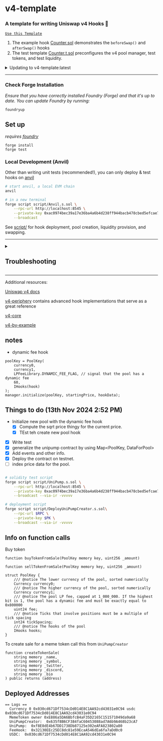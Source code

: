 # v4-template

### **A template for writing Uniswap v4 Hooks 🦄**

[`Use this Template`](https://github.com/uniswapfoundation/v4-template/generate)

1. The example hook [Counter.sol](src/Counter.sol) demonstrates the `beforeSwap()` and `afterSwap()` hooks
2. The test template [Counter.t.sol](test/Counter.t.sol) preconfigures the v4 pool manager, test tokens, and test liquidity.

<details>
<summary>Updating to v4-template:latest</summary>

This template is actively maintained -- you can update the v4 dependencies, scripts, and helpers:

```bash
git remote add template https://github.com/uniswapfoundation/v4-template
git fetch template
git merge template/main <BRANCH> --allow-unrelated-histories
```

</details>

---

### Check Forge Installation

_Ensure that you have correctly installed Foundry (Forge) and that it's up to date. You can update Foundry by running:_

```
foundryup
```

## Set up

_requires [foundry](https://book.getfoundry.sh)_

```
forge install
forge test
```

### Local Development (Anvil)

Other than writing unit tests (recommended!), you can only deploy & test hooks on [anvil](https://book.getfoundry.sh/anvil/)

```bash
# start anvil, a local EVM chain
anvil

# in a new terminal
forge script script/Anvil.s.sol \
    --rpc-url http://localhost:8545 \
    --private-key 0xac0974bec39a17e36ba4a6b4d238ff944bacb478cbed5efcae784d7bf4f2ff80 \
    --broadcast
```

See [script/](script/) for hook deployment, pool creation, liquidity provision, and swapping.

---

<details>
<summary><h2>Troubleshooting</h2></summary>

### _Permission Denied_

When installing dependencies with `forge install`, Github may throw a `Permission Denied` error

Typically caused by missing Github SSH keys, and can be resolved by following the steps [here](https://docs.github.com/en/github/authenticating-to-github/connecting-to-github-with-ssh)

Or [adding the keys to your ssh-agent](https://docs.github.com/en/authentication/connecting-to-github-with-ssh/generating-a-new-ssh-key-and-adding-it-to-the-ssh-agent#adding-your-ssh-key-to-the-ssh-agent), if you have already uploaded SSH keys

### Hook deployment failures

Hook deployment failures are caused by incorrect flags or incorrect salt mining

1. Verify the flags are in agreement:
   - `getHookCalls()` returns the correct flags
   - `flags` provided to `HookMiner.find(...)`
2. Verify salt mining is correct:
   - In **forge test**: the _deployer_ for: `new Hook{salt: salt}(...)` and `HookMiner.find(deployer, ...)` are the same. This will be `address(this)`. If using `vm.prank`, the deployer will be the pranking address
   - In **forge script**: the deployer must be the CREATE2 Proxy: `0x4e59b44847b379578588920cA78FbF26c0B4956C`
     - If anvil does not have the CREATE2 deployer, your foundry may be out of date. You can update it with `foundryup`

</details>

---

Additional resources:

[Uniswap v4 docs](https://docs.uniswap.org/contracts/v4/overview)

[v4-periphery](https://github.com/uniswap/v4-periphery) contains advanced hook implementations that serve as a great reference

[v4-core](https://github.com/uniswap/v4-core)

[v4-by-example](https://v4-by-example.org)

## notes

- dynamic fee hook

```solidity
poolKey = PoolKey(
    currency0,
    currency1,
    LPFeeLibrary.DYNAMIC_FEE_FLAG, // signal that the pool has a dynamic fee
    60,
    IHooks(hook)
);
manager.initialize(poolKey, startingPrice, hookData);
```

## Things to do (13th Nov 2024 2:52 PM)

- Initialize new pool with the dynamic fee hook
  - [x] Compute the sqrt price thingy for the current price.
  - [x] TEst teh create new pool hook
- [x] Write test
- [x] generalize the unipump contract by using Map<PoolKey, DataForPool>
- [x] Add events and other info.
- [x] Deploy the contract on testnet.
- [ ] index price data for the pool.

```bash

# solidity test script
forge script script/UniPump.s.sol \
    --rpc-url http://localhost:8545 \
    --private-key 0xac0974bec39a17e36ba4a6b4d238ff944bacb478cbed5efcae784d7bf4f2ff80 \
    --broadcast --via-ir -vvvvv
```

```bash
# deployment script
forge script script/DeployUniPumpCreator.s.sol\
    --rpc-url $RPC \
    --private-key $PK \
    --broadcast --via-ir -vvvvv
```

## Info on function calls

Buy token

```solidity
function buyTokenFromSale(PoolKey memory key, uint256 _amount)
```

```solidity
function sellTokenFromSale(PoolKey memory key, uint256 _amount)
```

```solidity
struct PoolKey {
    /// @notice The lower currency of the pool, sorted numerically
    Currency currency0;
    /// @notice The higher currency of the pool, sorted numerically
    Currency currency1;
    /// @notice The pool LP fee, capped at 1_000_000. If the highest bit is 1, the pool has a dynamic fee and must be exactly equal to 0x800000
    uint24 fee;
    /// @notice Ticks that involve positions must be a multiple of tick spacing
    int24 tickSpacing;
    /// @notice The hooks of the pool
    IHooks hooks;
}
```

To create sale for a meme token call this from `UniPumpCreator`

```
function createTokenSale(
    string memory _name,
    string memory _symbol,
    string memory _twitter,
    string memory _discord,
    string memory _bio
) public returns (address)
```

## Deployed Addresses

```
== Logs ==
  Currency 0 0x030cd671Df7534cDd014E8C1AA92cd43031e0C94 usdc 0x030cd671Df7534cDd014E8C1AA92cd43031e0C94
  MemeToken owner 0xE886a5DA6BbfcB4aF35D2165C151571049da9a68
  UniPumpCreator:  0x635f8B6CF384faC60453088ad7A6b9A468b23cA7
  UniPump:  0xf8E8dE4b67DD1738Db87125e302eAFA823802a80
  FeeHook:  0x32130EEc25EC8dc81e59EcaA546dEa6fa7aDd0c0
  USDC:  0x030cd671Df7534cDd014E8C1AA92cd43031e0C94
```
